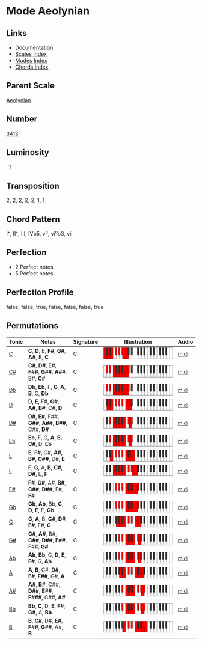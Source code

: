 # Mode Aeolynian

## Links

- [Documentation](README.md)
- [Scales Index](Scales.md)
- [Modes Index](Modes.md)
- [Chords Index](Chords.md)

## Parent Scale

[Aeolynian](ScaleAeolynian.md)

## Number

[3413](https://ianring.com/musictheory/scales/3413)

## Luminosity

-1

## Transposition

2, 2, 2, 2, 2, 1, 1

## Chord Pattern

I⁺, II⁺, III, IVb5, v⁰, vi⁰b3, vii

## Perfection

- 2 Perfect notes
- 5 Perfect notes

## Perfection Profile

false, false, true, false, false, false, true

## Permutations

| Tonic | Notes | Signature | Illustration | Audio |
|-------|-------|-----------|--------------|-------|
| [C](ModeCNaturalAeolynian.md) | **C**, **D**, E, **F#**, **G#**, **A#**, B, **C** | C | ![CNaturalAeolynian](ModeCNaturalAeolynian.png) | [midi](https://github.com/edipermadi/music/blob/main/docs/ModeCNaturalAeolynian.mid?raw=true) |
| [C#](ModeCSharpAeolynian.md) | **C#**, **D#**, E#, **F##**, **G##**, **A##**, B#, **C#** | C | ![CSharpAeolynian](ModeCSharpAeolynian.png) | [midi](https://github.com/edipermadi/music/blob/main/docs/ModeCSharpAeolynian.mid?raw=true) |
| [Db](ModeDFlatAeolynian.md) | **Db**, **Eb**, F, **G**, **A**, **B**, C, **Db** | C | ![DFlatAeolynian](ModeDFlatAeolynian.png) | [midi](https://github.com/edipermadi/music/blob/main/docs/ModeDFlatAeolynian.mid?raw=true) |
| [D](ModeDNaturalAeolynian.md) | **D**, **E**, F#, **G#**, **A#**, **B#**, C#, **D** | C | ![DNaturalAeolynian](ModeDNaturalAeolynian.png) | [midi](https://github.com/edipermadi/music/blob/main/docs/ModeDNaturalAeolynian.mid?raw=true) |
| [D#](ModeDSharpAeolynian.md) | **D#**, **E#**, F##, **G##**, **A##**, **B##**, C##, **D#** | C | ![DSharpAeolynian](ModeDSharpAeolynian.png) | [midi](https://github.com/edipermadi/music/blob/main/docs/ModeDSharpAeolynian.mid?raw=true) |
| [Eb](ModeEFlatAeolynian.md) | **Eb**, **F**, G, **A**, **B**, **C#**, D, **Eb** | C | ![EFlatAeolynian](ModeEFlatAeolynian.png) | [midi](https://github.com/edipermadi/music/blob/main/docs/ModeEFlatAeolynian.mid?raw=true) |
| [E](ModeENaturalAeolynian.md) | **E**, **F#**, G#, **A#**, **B#**, **C##**, D#, **E** | C | ![ENaturalAeolynian](ModeENaturalAeolynian.png) | [midi](https://github.com/edipermadi/music/blob/main/docs/ModeENaturalAeolynian.mid?raw=true) |
| [F](ModeFNaturalAeolynian.md) | **F**, **G**, A, **B**, **C#**, **D#**, E, **F** | C | ![FNaturalAeolynian](ModeFNaturalAeolynian.png) | [midi](https://github.com/edipermadi/music/blob/main/docs/ModeFNaturalAeolynian.mid?raw=true) |
| [F#](ModeFSharpAeolynian.md) | **F#**, **G#**, A#, **B#**, **C##**, **D##**, E#, **F#** | C | ![FSharpAeolynian](ModeFSharpAeolynian.png) | [midi](https://github.com/edipermadi/music/blob/main/docs/ModeFSharpAeolynian.mid?raw=true) |
| [Gb](ModeGFlatAeolynian.md) | **Gb**, **Ab**, Bb, **C**, **D**, **E**, F, **Gb** | C | ![GFlatAeolynian](ModeGFlatAeolynian.png) | [midi](https://github.com/edipermadi/music/blob/main/docs/ModeGFlatAeolynian.mid?raw=true) |
| [G](ModeGNaturalAeolynian.md) | **G**, **A**, B, **C#**, **D#**, **E#**, F#, **G** | C | ![GNaturalAeolynian](ModeGNaturalAeolynian.png) | [midi](https://github.com/edipermadi/music/blob/main/docs/ModeGNaturalAeolynian.mid?raw=true) |
| [G#](ModeGSharpAeolynian.md) | **G#**, **A#**, B#, **C##**, **D##**, **E##**, F##, **G#** | C | ![GSharpAeolynian](ModeGSharpAeolynian.png) | [midi](https://github.com/edipermadi/music/blob/main/docs/ModeGSharpAeolynian.mid?raw=true) |
| [Ab](ModeAFlatAeolynian.md) | **Ab**, **Bb**, C, **D**, **E**, **F#**, G, **Ab** | C | ![AFlatAeolynian](ModeAFlatAeolynian.png) | [midi](https://github.com/edipermadi/music/blob/main/docs/ModeAFlatAeolynian.mid?raw=true) |
| [A](ModeANaturalAeolynian.md) | **A**, **B**, C#, **D#**, **E#**, **F##**, G#, **A** | C | ![ANaturalAeolynian](ModeANaturalAeolynian.png) | [midi](https://github.com/edipermadi/music/blob/main/docs/ModeANaturalAeolynian.mid?raw=true) |
| [A#](ModeASharpAeolynian.md) | **A#**, **B#**, C##, **D##**, **E##**, **F###**, G##, **A#** | C | ![ASharpAeolynian](ModeASharpAeolynian.png) | [midi](https://github.com/edipermadi/music/blob/main/docs/ModeASharpAeolynian.mid?raw=true) |
| [Bb](ModeBFlatAeolynian.md) | **Bb**, **C**, D, **E**, **F#**, **G#**, A, **Bb** | C | ![BFlatAeolynian](ModeBFlatAeolynian.png) | [midi](https://github.com/edipermadi/music/blob/main/docs/ModeBFlatAeolynian.mid?raw=true) |
| [B](ModeBNaturalAeolynian.md) | **B**, **C#**, D#, **E#**, **F##**, **G##**, A#, **B** | C | ![BNaturalAeolynian](ModeBNaturalAeolynian.png) | [midi](https://github.com/edipermadi/music/blob/main/docs/ModeBNaturalAeolynian.mid?raw=true) |
